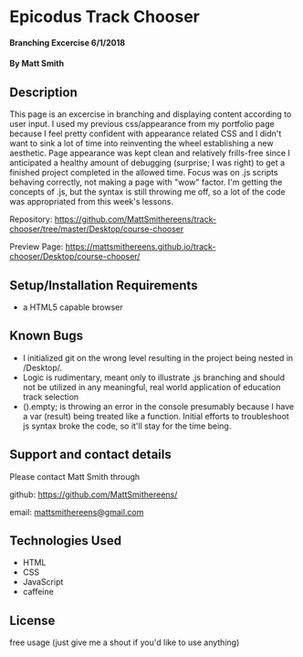 # Epicodus Track Chooser

#### Branching Excercise 6/1/2018

#### By Matt Smith

## Description

This page is an excercise in branching and displaying content according to user input.  I used my previous css/appearance from my portfolio page because I feel pretty confident with appearance related CSS and I didn't want to sink a lot of time into reinventing the wheel establishing a new aesthetic.  Page appearance was kept clean and relatively frills-free since I anticipated a healthy amount of debugging (surprise; I was right) to get a finished project completed in the allowed time.  Focus was on .js scripts behaving correctly, not making a page with "wow" factor.  I'm getting the concepts of .js, but the syntax is still throwing me off, so a lot of the code was appropriated from this week's lessons.

Repository: https://github.com/MattSmithereens/track-chooser/tree/master/Desktop/course-chooser

Preview Page: https://mattsmithereens.github.io/track-chooser/Desktop/course-chooser/

## Setup/Installation Requirements

* a HTML5 capable browser

## Known Bugs

* I initialized git on the wrong level resulting in the project being nested in /Desktop/.
* Logic is rudimentary, meant only to illustrate .js branching and should not be utilized in any meaningful, real world application of education track selection
* ().empty; is throwing an error in the console presumably because I have a var (result) being treated like a function.  Initial efforts to troubleshoot js syntax broke the code, so it'll stay for the time being.

## Support and contact details

Please contact Matt Smith through

github: https://github.com/MattSmithereens/

email: mattsmithereens@gmail.com

## Technologies Used

* HTML
* CSS
* JavaScript
* caffeine

## License

free usage (just give me a shout if you'd like to use anything)
